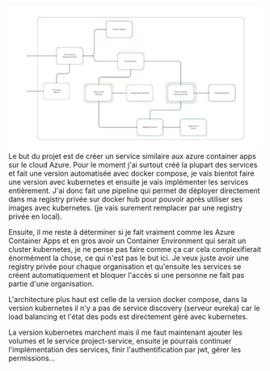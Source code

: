 ![](Microservices.png)
Le but du projet est de créer un service similaire aux azure container apps sur le cloud Azure.
Pour le moment j'ai surtout créé la plupart des services et fait une version automatisée avec docker compose, je vais bientot faire une version avec kubernetes et ensuite je vais implémenter les services entièrement.
J'ai donc fait une pipeline qui permet de déployer directement dans ma registry privée sur docker hub pour pouvoir après utiliser ses images avec kubernetes. (je vais surement remplacer par une registry privée en local).

Ensuite, il me reste à déterminer si je fait vraiment comme les Azure Container Apps et en gros avoir un Container Environment qui serait un cluster kubernetes, je ne pense pas faire comme ça car cela complexifierait énormément la chose, ce qui n'est pas le but ici. Je veux juste avoir une registry privée pour chaque organisation et qu'ensuite les services se créent automatiquement et bloquer l'accès si une personne ne fait pas partie d'une organisation. 


L'architecture plus haut est celle de la version docker compose, dans la version kubernetes il n'y a pas de service discovery (serveur eureka) car le load balancing et l'état des pods est directement géré avec kubernetes.

La version kubernetes marchent mais il me faut maintenant ajouter les volumes et le service project-service, ensuite je pourrais continuer l'implémentation des services, finir l'authentification par jwt, gérer les permissions...